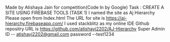 Made by Atishaya Jain for competition(Code In by Google)
Task : CREATE A SITE USING FIREBASE TOOLS (TASK 1)
I named the site as Aj Hierarchy
Please open from Index.html
The URL for site is  https://aj-hierarchy.firebaseapp.com/
I used stackblitz as my online IDE
Github repositry URL is https://github.com/atishayj2202/AJ-Hierarchy
Super Admin ID -- atishayj2202@gmail.com          password --test1234